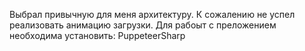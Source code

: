 Выбрал привычную для меня архитектуру. К сожалению не успел реализовать анимацию загрузки.
Для рабоыт с преложением необходима установить:
PuppeteerSharp
